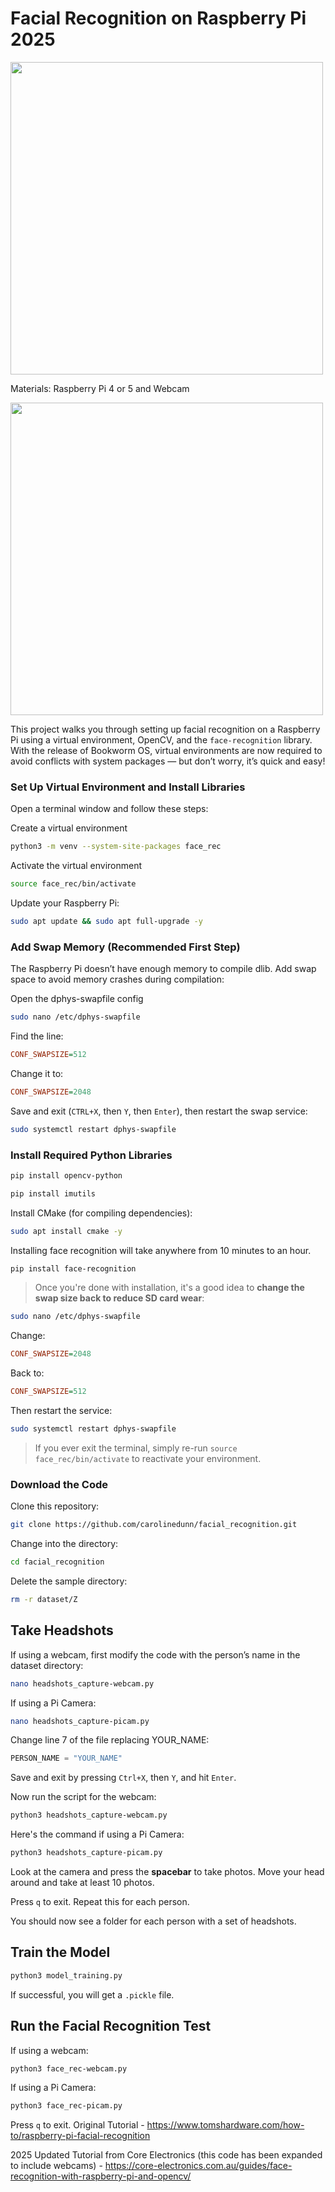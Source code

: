 # Facial Recognition on Raspberry Pi 2025


<img src="https://github.com/carolinedunn/facial_recognition/blob/main/photo/screenshot.png?raw=true" width="500"/>


Materials: Raspberry Pi 4 or 5 and Webcam

<img src="https://github.com/carolinedunn/facial_recognition/blob/main/photo/webcamandRPi4.JPG?raw=true" width="500"/>

This project walks you through setting up facial recognition on a Raspberry Pi using a virtual environment, OpenCV, and the `face-recognition` library. With the release of Bookworm OS, virtual environments are now required to avoid conflicts with system packages — but don’t worry, it’s quick and easy!

### Set Up Virtual Environment and Install Libraries

Open a terminal window and follow these steps:

Create a virtual environment
```bash
python3 -m venv --system-site-packages face_rec
```

Activate the virtual environment
```bash
source face_rec/bin/activate
```

Update your Raspberry Pi:

```bash
sudo apt update && sudo apt full-upgrade -y
```

### Add Swap Memory (Recommended First Step)

The Raspberry Pi doesn’t have enough memory to compile dlib. Add swap space to avoid memory crashes during compilation:

Open the dphys-swapfile config
```bash
sudo nano /etc/dphys-swapfile
```

Find the line:

```ini
CONF_SWAPSIZE=512
```

Change it to:

```ini
CONF_SWAPSIZE=2048
```

Save and exit (`CTRL+X`, then `Y`, then `Enter`), then restart the swap service:

```bash
sudo systemctl restart dphys-swapfile
```

### Install Required Python Libraries

```bash
pip install opencv-python
```

```bash
pip install imutils
```
Install CMake (for compiling dependencies):

```bash
sudo apt install cmake -y
```

Installing face recognition will take anywhere from 10 minutes to an hour.

```bash
pip install face-recognition
```

> Once you're done with installation, it's a good idea to **change the swap size back to reduce SD card wear**:

```bash
sudo nano /etc/dphys-swapfile
```

Change:

```ini
CONF_SWAPSIZE=2048
```
Back to:

```ini
CONF_SWAPSIZE=512
```

Then restart the service:

```bash
sudo systemctl restart dphys-swapfile
```

> If you ever exit the terminal, simply re-run `source face_rec/bin/activate` to reactivate your environment.



### Download the Code

Clone this repository:

```bash
git clone https://github.com/carolinedunn/facial_recognition.git
```
Change into the directory:

```bash
cd facial_recognition
```

Delete the sample directory:

```bash
rm -r dataset/Z
```

## Take Headshots

If using a webcam, first modify the code with the person’s name in the dataset directory:

```bash
nano headshots_capture-webcam.py
```

If using a Pi Camera:

```bash
nano headshots_capture-picam.py
```

Change line 7 of the file replacing YOUR_NAME:

```python
PERSON_NAME = "YOUR_NAME"
```

Save and exit by pressing `Ctrl+X`, then `Y`, and hit `Enter`.

Now run the script for the webcam:

```bash
python3 headshots_capture-webcam.py
```

Here's the command if using a Pi Camera:

```bash
python3 headshots_capture-picam.py
```

Look at the camera and press the **spacebar** to take photos. Move your head around and take at least 10 photos.

Press `q` to exit. Repeat this for each person.

You should now see a folder for each person with a set of headshots.

## Train the Model

```bash
python3 model_training.py
```

If successful, you will get a `.pickle` file.

## Run the Facial Recognition Test

If using a webcam:

```bash
python3 face_rec-webcam.py
```

If using a Pi Camera:

```bash
python3 face_rec-picam.py
```

Press `q` to exit.
Original Tutorial - https://www.tomshardware.com/how-to/raspberry-pi-facial-recognition


2025 Updated Tutorial from Core Electronics (this code has been expanded to include webcams) - https://core-electronics.com.au/guides/face-recognition-with-raspberry-pi-and-opencv/
